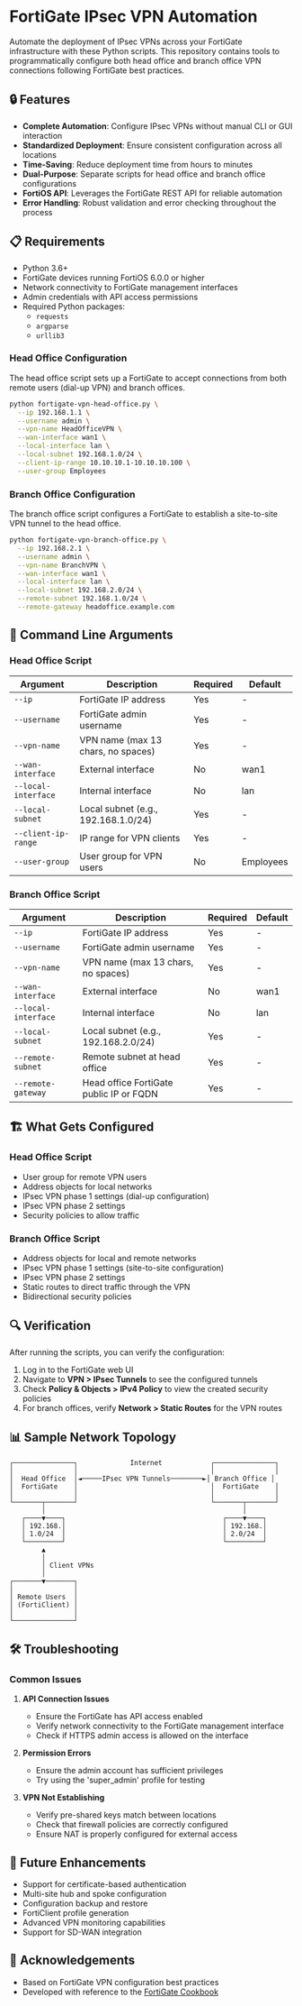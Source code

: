 # FortiGate IPsec VPN Automation

Automate the deployment of IPsec VPNs across your FortiGate infrastructure with these Python scripts. This repository contains tools to programmatically configure both head office and branch office VPN connections following FortiGate best practices.

## 🔒 Features

- **Complete Automation**: Configure IPsec VPNs without manual CLI or GUI interaction
- **Standardized Deployment**: Ensure consistent configuration across all locations
- **Time-Saving**: Reduce deployment time from hours to minutes
- **Dual-Purpose**: Separate scripts for head office and branch office configurations
- **FortiOS API**: Leverages the FortiGate REST API for reliable automation
- **Error Handling**: Robust validation and error checking throughout the process

## 📋 Requirements

- Python 3.6+
- FortiGate devices running FortiOS 6.0.0 or higher
- Network connectivity to FortiGate management interfaces
- Admin credentials with API access permissions
- Required Python packages:
  - `requests`
  - `argparse`
  - `urllib3`

### Head Office Configuration

The head office script sets up a FortiGate to accept connections from both remote users (dial-up VPN) and branch offices.

```bash
python fortigate-vpn-head-office.py \
  --ip 192.168.1.1 \
  --username admin \
  --vpn-name HeadOfficeVPN \
  --wan-interface wan1 \
  --local-interface lan \
  --local-subnet 192.168.1.0/24 \
  --client-ip-range 10.10.10.1-10.10.10.100 \
  --user-group Employees
```

### Branch Office Configuration

The branch office script configures a FortiGate to establish a site-to-site VPN tunnel to the head office.

```bash
python fortigate-vpn-branch-office.py \
  --ip 192.168.2.1 \
  --username admin \
  --vpn-name BranchVPN \
  --wan-interface wan1 \
  --local-interface lan \
  --local-subnet 192.168.2.0/24 \
  --remote-subnet 192.168.1.0/24 \
  --remote-gateway headoffice.example.com
```

## 🔧 Command Line Arguments

### Head Office Script

| Argument | Description | Required | Default |
|----------|-------------|----------|---------|
| `--ip` | FortiGate IP address | Yes | - |
| `--username` | FortiGate admin username | Yes | - |
| `--vpn-name` | VPN name (max 13 chars, no spaces) | Yes | - |
| `--wan-interface` | External interface | No | wan1 |
| `--local-interface` | Internal interface | No | lan |
| `--local-subnet` | Local subnet (e.g., 192.168.1.0/24) | Yes | - |
| `--client-ip-range` | IP range for VPN clients | Yes | - |
| `--user-group` | User group for VPN users | No | Employees |

### Branch Office Script

| Argument | Description | Required | Default |
|----------|-------------|----------|---------|
| `--ip` | FortiGate IP address | Yes | - |
| `--username` | FortiGate admin username | Yes | - |
| `--vpn-name` | VPN name (max 13 chars, no spaces) | Yes | - |
| `--wan-interface` | External interface | No | wan1 |
| `--local-interface` | Internal interface | No | lan |
| `--local-subnet` | Local subnet (e.g., 192.168.2.0/24) | Yes | - |
| `--remote-subnet` | Remote subnet at head office | Yes | - |
| `--remote-gateway` | Head office FortiGate public IP or FQDN | Yes | - |

## 🏗️ What Gets Configured

### Head Office Script
- User group for remote VPN users
- Address objects for local networks
- IPsec VPN phase 1 settings (dial-up configuration)
- IPsec VPN phase 2 settings
- Security policies to allow traffic

### Branch Office Script
- Address objects for local and remote networks
- IPsec VPN phase 1 settings (site-to-site configuration)
- IPsec VPN phase 2 settings
- Static routes to direct traffic through the VPN
- Bidirectional security policies

## 🔍 Verification

After running the scripts, you can verify the configuration:

1. Log in to the FortiGate web UI
2. Navigate to **VPN > IPsec Tunnels** to see the configured tunnels
3. Check **Policy & Objects > IPv4 Policy** to view the created security policies
4. For branch offices, verify **Network > Static Routes** for the VPN routes

## 📊 Sample Network Topology

```
┌───────────────┐             Internet            ┌───────────────┐
│               │                                 │               │
│  Head Office  │◄─────IPsec VPN Tunnels────────►│ Branch Office │
│  FortiGate    │                                 │  FortiGate    │
│               │                                 │               │
└───────┬───────┘                                 └───────┬───────┘
        │                                                 │
   ┌────▼────┐                                       ┌────▼────┐
   │ 192.168.│                                       │ 192.168.│
   │ 1.0/24  │                                       │ 2.0/24  │
   └─────────┘                                       └─────────┘
        ▲                                       
        │                               
        │ Client VPNs                   
        │                               
┌───────▼───────┐                       
│               │                       
│ Remote Users  │                       
│ (FortiClient) │                       
│               │                       
└───────────────┘                       
```

## 🛠️ Troubleshooting

### Common Issues

1. **API Connection Issues**
   - Ensure the FortiGate has API access enabled
   - Verify network connectivity to the FortiGate management interface
   - Check if HTTPS admin access is allowed on the interface

2. **Permission Errors**
   - Ensure the admin account has sufficient privileges 
   - Try using the 'super_admin' profile for testing

3. **VPN Not Establishing**
   - Verify pre-shared keys match between locations
   - Check that firewall policies are correctly configured
   - Ensure NAT is properly configured for external access

## 🔄 Future Enhancements

- Support for certificate-based authentication
- Multi-site hub and spoke configuration
- Configuration backup and restore
- FortiClient profile generation
- Advanced VPN monitoring capabilities
- Support for SD-WAN integration

## 🙏 Acknowledgements

- Based on FortiGate VPN configuration best practices
- Developed with reference to the [FortiGate Cookbook](https://docs.fortinet.com/document/fortigate/5.6.0/cookbook/786021/configuring-the-ipsec-vpn)
